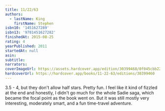 ```yaml
---
title: 11/22/63
authors:
  - lastName: King
    firstName: Stephen
isbn10: '1451627289'
isbn13: '9781451627282'
finishedAt: 2015-08-25
rating: 4
yearPublished: 2011
startedAt: null
asin:
subtitle:
narrators:
coverImageUrl: https://assets.hardcover.app/edition/30399460/0f045cbb2203142d09a42528b616fea52fa35167.jpeg
hardcoverUrl: https://hardcover.app/books/11-22-63/editions/30399460
---
```


3.5 - 4, but they don't allow half stars. Pretty fun. I feel like it kind of fizzled at the end and honestly, I didn't go much for the whole Sadie saga, which became the focal point as the book went on. But it was still mostly very interesting, moderately smart, and a fun time-travel adventure.
